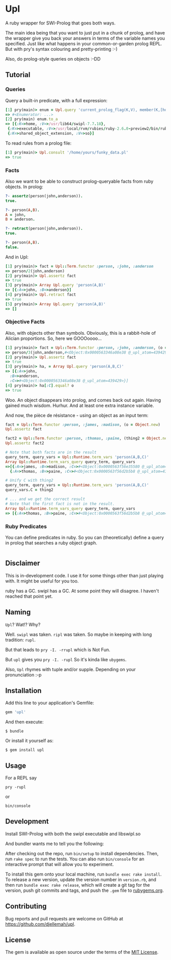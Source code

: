 # Upl

A ruby wrapper for SWI-Prolog that goes both ways.

The main idea being that you want to just put in a chunk of prolog, and have the
wrapper give you back your answers in terms of the variable names you specified.
Just like what happens in your common-or-garden prolog REPL. But with pry's
syntax colouring and pretty-printing :-)

Also, do prolog-style queries on objects :-DD

## Tutorial

### Queries

Query a built-in predicate, with a full expression:
``` ruby
[1] pry(main)> enum = Upl.query 'current_prolog_flag(K,V), member(K,[home,executable,shared_object_extension])'
=> #<Enumerator: ...>
[2] pry(main) enum.to_a
=> [{:K=>home, :V=>/usr/lib64/swipl-7.7.18},
 {:K=>executable, :V=>/usr/local/rvm/rubies/ruby-2.6.0-preview2/bin/ruby},
 {:K=>shared_object_extension, :V=>so}]
```

To read rules from a prolog file:
``` ruby
[1] pry(main)> Upl.consult '/home/yours/funky_data.pl'
=> true
```

### Facts
Also we want to be able to construct prolog-queryable facts from ruby objects.
In prolog:

``` prolog
?- assertz(person(john,anderson)).
true.

?- person(A,B).
A = john,
B = anderson.

?- retract(person(john,anderson)).
true.

?- person(A,B).
false.
```

And in Upl:

``` ruby
[1] pry(main)> fact = Upl::Term.functor :person, :john, :anderson
=> person/2(john,anderson)
[2] pry(main)> Upl.assertz fact
=> true
[3] pry(main)> Array Upl.query 'person(A,B)'
=> [{:A=>john, :B=>anderson}]
[4] pry(main)> Upl.retract fact
=> true
[5] pry(main)> Array Upl.query 'person(A,B)'
=> []
```

### Objective Facts

Also, with objects other than symbols. Obviously, this is a rabbit-hole of
Alician proportions. So, here we GOOOoooo...

``` ruby
[1] pry(main)> fact = Upl::Term.functor :person, :john, :anderson, (o = Object.new)
=> person/3(john,anderson,#<Object:0x0000563346a08e38 @_upl_atom=439429>)
[2] pry(main)> Upl.assertz fact
=> true
[3] pry(main)> ha, = Array Upl.query 'person(A,B,C)'
=> [{:A=>john,
  :B=>anderson,
  :C=>#<Object:0x0000563346a08e38 @_upl_atom=439429>}]
[4] pry(main)> ha[:C].equal? o
=> true
```

Woo. An object disappears into prolog, and comes back out again. Having gained
much wisdom. Hurhur. And at least one extra instance variable.

And now, the pièce de résistance - using an object as an input term:

``` ruby
fact = Upl::Term.functor :person, :james, :madison, (o = Object.new)
Upl.assertz fact

fact2 = Upl::Term.functor :person, :thomas, :paine, (thing2 = Object.new)
Upl.assertz fact2

# Note that both facts are in the result
query_term, query_vars = Upl::Runtime.term_vars 'person(A,B,C)'
Array Upl::Runtime.term_vars_query query_term, query_vars
=>[{:A=>james, :B=>madison, :C=>#<Object:0x0000563f56e35580 @_upl_atom=439429>},
  {:A=>thomas, :B=>paine, :C=>#<Object:0x0000563f56d2b5b8 @_upl_atom=439813>}]

# Unify C with thing2
query_term, query_vars = Upl::Runtime.term_vars 'person(A,B,C)'
query_vars.C = thing2

# ... and we get the correct result
# Note that the first fact is not in the result.
Array Upl::Runtime.term_vars_query query_term, query_vars
=> [{:A=>thomas, :B=>paine, :C=>#<Object:0x0000563f56d2b5b8 @_upl_atom=439813>}]
```

### Ruby Predicates

You can define predicates in ruby. So you can (theoretically) define a query in prolog that searches a ruby object graph.

``` ruby
```


## Disclaimer

This is in-development code. I use it for some things other than just playing with. It might be useful for you too.

ruby has a GC. swipl has a GC. At some point they will disagree. I haven't reached that point yet.

## Naming

```Upl```? Wat!? Why?

Well. ```swipl``` was taken. ```ripl``` was taken. So maybe in keeping with long tradition: ```rupl```.

But that leads to ```pry -I. -rrupl``` which is Not Fun.

But ```upl``` gives you ```pry -I. -rupl``` So it's kinda like ```ubygems```.

Also, ```Upl``` rhymes with tuple and/or supple. Depending on your pronunciation :-p

## Installation

Add this line to your application's Gemfile:

```ruby
gem 'upl'
```

And then execute:

    $ bundle

Or install it yourself as:

    $ gem install upl

## Usage

For a REPL say

    pry -rupl

or

    bin/console


## Development

Install SWI-Prolog with both the swipl executable and libswipl.so


And bundler wants me to tell you the following:

After checking out the repo, run `bin/setup` to install dependencies. Then, run `rake spec` to run the tests. You can also run `bin/console` for an interactive prompt that will allow you to experiment.

To install this gem onto your local machine, run `bundle exec rake install`. To release a new version, update the version number in `version.rb`, and then run `bundle exec rake release`, which will create a git tag for the version, push git commits and tags, and push the `.gem` file to [rubygems.org](https://rubygems.org).

## Contributing

Bug reports and pull requests are welcome on GitHub at https://github.com/djellemah/upl.

## License

The gem is available as open source under the terms of the [MIT License](https://opensource.org/licenses/MIT).
